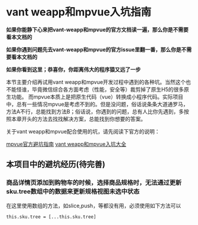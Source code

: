 # vant weapp和mpvue入坑指南

**如果你能静下心来把vant-weapp和mpvue的官方文档读一遍，那么你是不需要看本文档的**

**如果你遇到问题先去vant-weapp和mpvue的官方issue里翻一番，那么你是不需要看本文档的**

**如果你看到这里；恭喜你，你距离伟大的程序猿又远了一步**

本节主要介绍再试用vant weapp和mpvue开发过程中遇到的各种坑。当然这个也不能怪谁，毕竟微信综合各方面考虑（性能，安全等）裁剪掉了原生H5的很多原生功能。
而mpvue本质上是把原生代码（vue）转换成小程序代码。实际项目中，总有一些情况mpvue是考虑不到的。但是没问题，俗话说条条大道通罗马，方法A不行，总能找到方法B；俗话说，你遇到的问题，总有人比你先遇到，多按照本章开头的方法去找找解决方案，总能找到你想要的答案。


关于vant weapp和mpvue配合使用的坑，请先阅读下官方的说明：

[mpvue官方避坑指南](http://mpvue.com/mpvue/#%E6%A1%86%E6%9E%B6%E5%8E%9F%E7%90%86)
[vant weapp和mpvue入坑大全](https://github.com/youzan/vant-weapp/issues?utf8=%E2%9C%93&q=mpvue)


## 本项目中的避坑经历(待完善)

### 商品详情页添加到购物车的时候，选择商品规格时，无法通过更新sku.tree数组中的数据来更新规格视图未选中状态
在这里使用数组的方法，如slice,push，等都没有用，必须使用如下方法可以
```
this.sku.tree = [...this.sku.tree]
```
